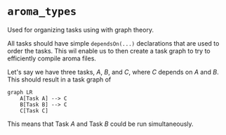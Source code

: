 # `aroma_types`

Used for organizing tasks using with graph theory.

All tasks should have simple `dependsOn(...)` declarations that are used to order the tasks. 
This wil enable us to then create a task graph to try to efficiently compile aroma files.

Let's say we have three tasks, _A_, _B_, and _C_, where _C_ depends on _A_ and _B_. This
should result in a task graph of 

```mermaid
graph LR
    A[Task A] --> C
    B[Task B] --> C
    C[Task C]
```
This means that Task _A_ and Task _B_ could be run simultaneously. 

